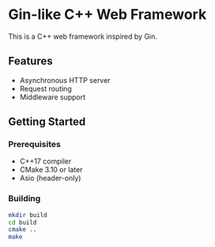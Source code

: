 # Gin-like C++ Web Framework

This is a C++ web framework inspired by Gin.

## Features

- Asynchronous HTTP server
- Request routing
- Middleware support

## Getting Started

### Prerequisites

- C++17 compiler
- CMake 3.10 or later
- Asio (header-only)

### Building

```bash
mkdir build
cd build
cmake ..
make
```
